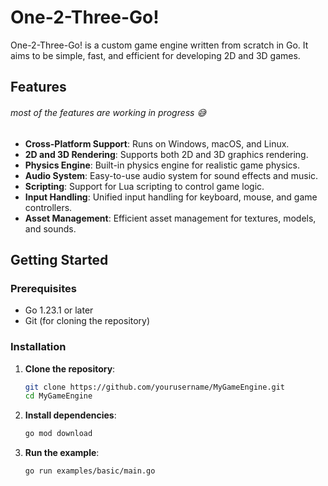 # One-2-Three-Go!



One-2-Three-Go! is a custom game engine written from scratch in Go. It aims to be simple, fast, and efficient for developing 2D and 3D games.

## Features
###### most of the features are working in progress 😅
- **Cross-Platform Support**: Runs on Windows, macOS, and Linux.
- **2D and 3D Rendering**: Supports both 2D and 3D graphics rendering.
- **Physics Engine**: Built-in physics engine for realistic game physics.
- **Audio System**: Easy-to-use audio system for sound effects and music.
- **Scripting**: Support for Lua scripting to control game logic.
- **Input Handling**: Unified input handling for keyboard, mouse, and game controllers.
- **Asset Management**: Efficient asset management for textures, models, and sounds.

## Getting Started

### Prerequisites

- Go 1.23.1 or later
- Git (for cloning the repository)

### Installation

1. **Clone the repository**:

    ```sh
    git clone https://github.com/yourusername/MyGameEngine.git
    cd MyGameEngine
    ```

2. **Install dependencies**:

    ```sh
    go mod download
    ```

3. **Run the example**:

    ```sh
    go run examples/basic/main.go
    ```


